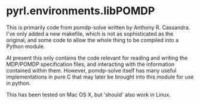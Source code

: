 pyrl.environments.libPOMDP
============================

This is primarily code from pomdp-solve written by Anthony R. Cassandra. I've only added a 
new makefile, which is not as sophisticated as the original, and some code to allow the whole thing 
to be compiled into a Python module.

At present this only contains the code relevant for reading and writing the MDP/POMDP specification 
files, and interacting with the information contained within them. However, pomdp-solve itself 
has many useful implementations in pure C that may later be brought into this module for use in python.

This has been tested on Mac OS X, but 'should' also work in Linux. 